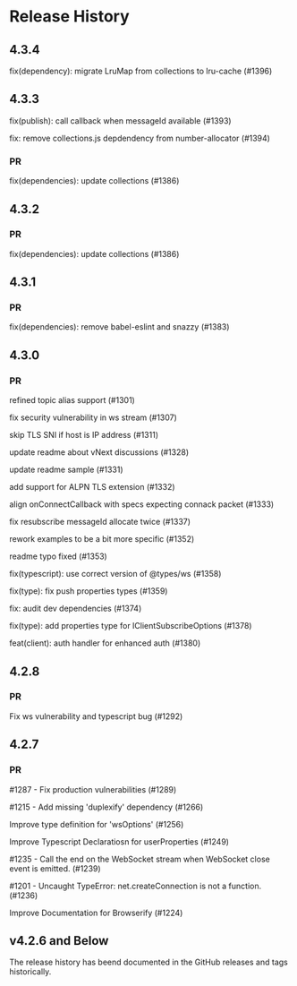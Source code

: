 # Release History

## 4.3.4

fix(dependency): migrate LruMap from collections to lru-cache (#1396)

## 4.3.3

fix(publish): call callback when messageId available (#1393)

fix: remove collections.js depdendency from number-allocator (#1394)

### PR

fix(dependencies): update collections (#1386)

## 4.3.2

### PR

fix(dependencies): update collections (#1386)

## 4.3.1

### PR

fix(dependencies): remove babel-eslint and snazzy (#1383)

## 4.3.0

### PR

refined topic alias support (#1301)

fix security vulnerability in ws stream (#1307)

skip TLS SNI if host is IP address (#1311)

update readme about vNext discussions (#1328)

update readme sample (#1331)

add support for ALPN TLS extension (#1332)

align onConnectCallback with specs expecting connack packet (#1333)

fix resubscribe messageId allocate twice (#1337)

rework examples to be a bit more specific (#1352)

readme typo fixed (#1353)

fix(typescript): use correct version of @types/ws (#1358)

fix(type): fix push properties types (#1359)

fix: audit dev dependencies (#1374)

fix(type): add properties type for IClientSubscribeOptions (#1378)

feat(client): auth handler for enhanced auth (#1380)

## 4.2.8

### PR

Fix ws vulnerability and typescript bug (#1292)

## 4.2.7

### PR

#1287 - Fix production vulnerabilities (#1289)

#1215 - Add missing 'duplexify' dependency (#1266)

Improve type definition for 'wsOptions' (#1256)

Improve Typescript Declaratiosn for userProperties (#1249)

#1235 - Call the end on the WebSocket stream when WebSocket close event is emitted. (#1239)

#1201 - Uncaught TypeError: net.createConnection is not a function. (#1236)

Improve Documentation for Browserify (#1224)

## v4.2.6 and Below

The release history has beend documented in the GitHub releases and tags historically. 